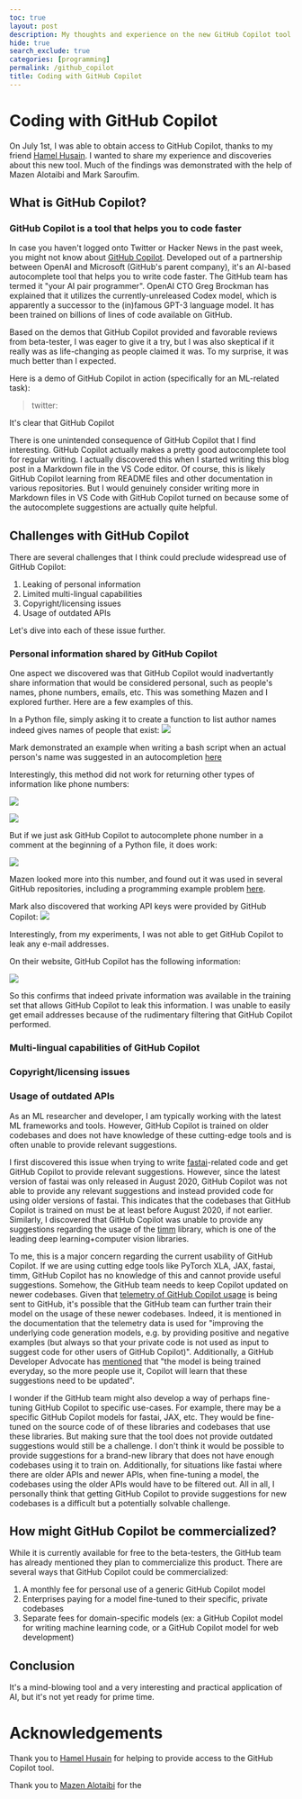 ```yaml
---
toc: true
layout: post
description: My thoughts and experience on the new GitHub Copilot tool.
hide: true
search_exclude: true
categories: [programming]
permalink: /github_copilot
title: Coding with GitHub Copilot
---
```

# Coding with GitHub Copilot

On July 1st, I was able to obtain access to GitHub Copilot, thanks to my friend [Hamel Husain](https://twitter.com/hamelhusain). I wanted to share my experience and discoveries about this new tool. Much of the findings was demonstrated with the help of Mazen Alotaibi and Mark Saroufim. 

## What is GitHub Copilot?
### GitHub Copilot is a tool that helps you to code faster


In case you haven't logged onto Twitter or Hacker News in the past week, you might not know about [GitHub Copilot](https://copilot.github.com). Developed out of a partnership between OpenAI and Microsoft (GitHub's parent company), it's an AI-based autocomplete tool that helps you to write code faster. The GitHub team has termed it "your AI pair programmer". OpenAI CTO Greg Brockman has explained that it utilizes the currently-unreleased Codex model, which is apparently a successor to the (in)famous GPT-3 language model. It has been trained on billions of lines of code available on GitHub.

Based on the demos that GitHub Copilot provided and favorable reviews from beta-tester, I was eager to give it a try, but I was also skeptical if it really was as life-changing as people claimed it was. To my surprise, it was much better than I expected.

Here is a demo of GitHub Copilot in action (specifically for an ML-related task):

> twitter:

It's clear that GitHub Copilot

There is one unintended consequence of GitHub Copilot that I find interesting. GitHub Copilot actually makes a pretty good autocomplete tool for regular writing. I actually discovered this when I started writing this blog post in a Markdown file in the VS Code editor. Of course, this is likely GitHub Copilot learning from README files and other documentation in various repositories. But I would genuinely consider writing more in Markdown files in VS Code with GitHub Copilot turned on because some of the autocomplete suggestions are actually quite helpful. 


## Challenges with GitHub Copilot

There are several challenges that I think could preclude widespread use of GitHub Copilot:

1. Leaking of personal information 
2. Limited multi-lingual capabilities
3. Copyright/licensing issues
4. Usage of outdated APIs

Let's dive into each of these issue further.

### Personal information shared by GitHub Copilot

One aspect we discovered was that GitHub Copilot would inadvertantly share information that would be considered personal, such as people's names, phone numbers, emails, etc. This was something Mazen and I explored further. Here are a few examples of this.

In a Python file, simply asking it to create a function to list author names indeed gives names of people that exist:
![](https://media.discordapp.net/attachments/806360771038019669/860317676390580224/unknown.png)

Mark demonstrated an example when writing a bash script when an actual person's name was suggested in an autocompletion [here](https://www.twitch.tv/marksaroufim/clip/ScrumptiousTangiblePastaDogFace-2bOqEL6P5pYl_ALK)


Interestingly, this method did not work for returning other types of information like phone numbers:

![](https://media.discordapp.net/attachments/806360771038019669/860319889410752542/unknown.png)

![](https://media.discordapp.net/attachments/806360771038019669/860321195526193162/unknown.png)

But if we just ask GitHub Copilot to autocomplete phone number in a comment at the beginning of a Python file, it does work:

![](https://media.discordapp.net/attachments/806360771038019669/860322962472042536/unknown.png)

Mazen looked more into this number, and found out it was used in several GitHub repositories, including a programming example problem [here](https://github.com/krelly/codewars/blob/7f9a46c845c5918856bb8e740588519dbbbd1b26/5-kyu/phone-directory/README.md).

Mark also discovered that working API keys were provided by GitHub Copilot:
![](https://media.discordapp.net/attachments/806360771038019669/861813846896017408/unknown.png?width=1028&height=701)

Interestingly, from my experiments, I was not able to get GitHub Copilot to leak any e-mail addresses. 

On their website, GitHub Copilot has the following information:

![](https://i.imgur.com/fB33Ofo.png)

So this confirms that indeed private information was available in the training set that allows GitHub Copilot to leak this information. I was unable to easily get email addresses because of the rudimentary filtering that GitHub Copilot performed.



### Multi-lingual capabilities of GitHub Copilot


### Copyright/licensing issues

### Usage of outdated APIs 

As an ML researcher and developer, I am typically working with the latest ML frameworks and tools. However, GitHub Copilot is trained on older codebases and does not have knowledge of these cutting-edge tools and is often unable to provide relevant suggestions.

I first discovered this issue when trying to write [fastai](https://docs.fast.ai)-related code and get GitHub Copilot to provide relevant suggestions. However, since the latest version of fastai was only released in August 2020, GitHub Copilot was not able to provide any relevant suggestions and instead provided code for using older versions of fastai. This indicates that the codebases that GitHub Copilot is trained on must be at least before August 2020, if not earlier. Similarly, I discovered that GitHub Copilot was unable to provide any suggestions regarding the usage of the [timm](https://github.com/rwightman/pytorch-image-models) library, which is one of the leading deep learning+computer vision libraries.

To me, this is a major concern regarding the current usability of GitHub Copilot. If we are using cutting edge tools like PyTorch XLA, JAX, fastai, timm, GitHub Copilot has no knowledge of this and cannot provide useful suggestions. Somehow, the GitHub team needs to keep Copilot updated on newer codebases. Given that [telemetry of GitHub Copilot usage](https://docs.github.com/en/github/copilot/about-github-copilot-telemetry) is being sent to GitHub, it's possible that the GitHub team can further train their model on the usage of these newer codebases. Indeed, it is mentioned in the documentation that the telemetry data is used for "improving the underlying code generation models, e.g. by providing positive and negative examples (but always so that your private code is not used as input to suggest code for other users of GitHub Copilot)". Additionally, a GitHub Developer Advocate has [mentioned](https://youtu.be/St2CMvK4hK0?t=257) that "the model is being trained everyday, so the more people use it, Copilot will learn that these suggestions need to be updated".

I wonder if the GitHub team might also develop a way of perhaps fine-tuning GitHub Copilot to specific use-cases. For example, there may be a specific GitHub Copilot models for fastai, JAX, etc. They would be fine-tuned on the source code of of these libraries and codebases that use these libraries. But making sure that the tool does not provide outdated suggestions would still be a challenge. I don't think it would be possible to provide suggestions for a brand-new library that does not have enough codebases using it to train on. Additionally, for situations like fastai where there are older APIs and newer APIs, when fine-tuning a model, the codebases using the older APIs would have to be filtered out. All in all, I personally think that getting GitHub Copilot to provide suggestions for new codebases is a difficult but a potentially solvable challenge. 



## How might GitHub Copilot be commercialized?

While it is currently available for free to the beta-testers, the GitHub team has already mentioned they plan to commercialize this product. There are several ways that GitHub Copilot could be commercialized:

1. A monthly fee for personal use of a generic GitHub Copilot model
2. Enterprises paying for a model fine-tuned to their specific, private codebases
3. Separate fees for domain-specific models (ex: a GitHub Copilot model for writing machine learning code, or a GitHub Copilot model for web development)


## Conclusion


It's a mind-blowing tool and a very interesting and practical application of AI, but it's not yet ready for prime time.

# Acknowledgements

Thank you to [Hamel Husain](https://twitter.com/hamelhusain) for helping to provide access to the GitHub Copilot tool.

Thank you to [Mazen Alotaibi](https://twitter.com/sudomaze) for the 